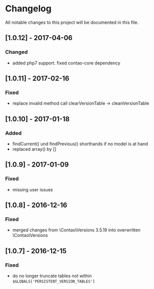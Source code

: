 # Changelog
All notable changes to this project will be documented in this file.

## [1.0.12] - 2017-04-06

### Changed
- added php7 support. fixed contao-core dependency

## [1.0.11] - 2017-02-16

### Fixed
- replace invalid method call clearVersionTable -> cleanVersionTable

## [1.0.10] - 2017-01-18

### Added
- findCurrent() und findPrevious() shorthands if no model is at hand
- replaced array() by []

## [1.0.9] - 2017-01-09

### Fixed
- missing user issues

## [1.0.8] - 2016-12-16

### Fixed
- merged changes from \Contao\Versions 3.5.19 into overwritten \Contao\Versions

## [1.0.7] - 2016-12-15

### Fixed
- do no longer truncate tables not within `$GLOBALS['PERSISTENT_VERSION_TABLES']`
